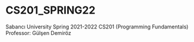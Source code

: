 # CS201_SPRING22

Sabancı University Spring 2021-2022 CS201 (Programming Fundamentals) 
Professor: Gülşen Demiröz
